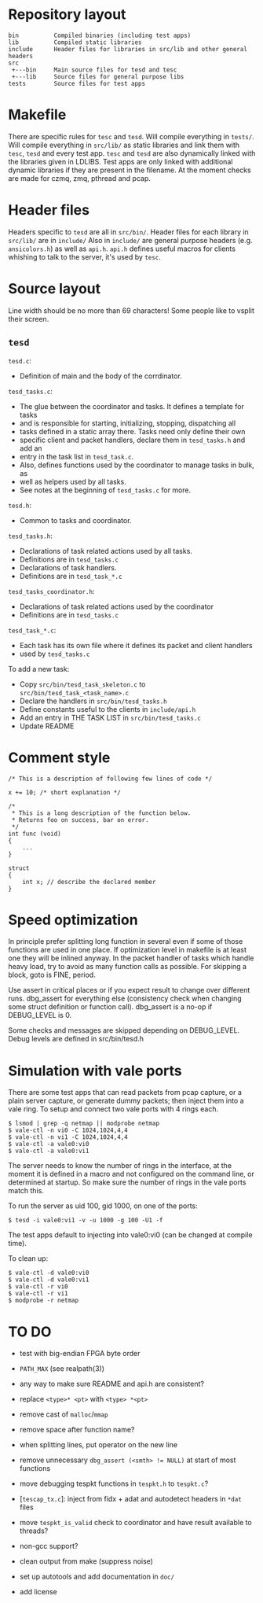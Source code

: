 # Repository layout

```
bin          Compiled binaries (including test apps)
lib          Compiled static libraries
include      Header files for libraries in src/lib and other general headers
src
 +---bin     Main source files for tesd and tesc
 +---lib     Source files for general purpose libs
tests        Source files for test apps
```

# Makefile

There are specific rules for `tesc` and `tesd`.
Will compile everything in `tests/`.
Will compile everything in `src/lib/` as static libraries and link them with `tesc`, `tesd` and every test app.
`tesc` and `tesd` are also dynamically linked with the libraries given in LDLIBS.
Test apps are only linked with additional dynamic libraries if they are present in the filename. At the moment checks are made for czmq, zmq, pthread and pcap.

# Header files

Headers specific to `tesd` are all in `src/bin/`.
Header files for each library in `src/lib/` are in `include/`
Also in `include/` are general purpose headers (e.g. `ansicolors.h`) as well as `api.h`.
`api.h` defines useful macros for clients whishing to talk to the server, it's used by `tesc`.


# Source layout

Line width should be no more than 69 characters! Some people like to vsplit their screen.

## `tesd`

`tesd.c`:
 * Definition of main and the body of the corrdinator.

`tesd_tasks.c`:
 * The glue between the coordinator and tasks. It defines a template for tasks
 * and is responsible for starting, initializing, stopping, dispatching all
 * tasks defined in a static array there. Tasks need only define their own
 * specific client and packet handlers, declare them in `tesd_tasks.h` and add an
 * entry in the task list in `tesd_task.c`.
 * Also, defines functions used by the coordinator to manage tasks in bulk, as
 * well as helpers used by all tasks.
 * See notes at the beginning of `tesd_tasks.c` for more.

`tesd.h`:
 * Common to tasks and coordinator.

`tesd_tasks.h`:
 * Declarations of task related actions used by all tasks.
 *   Definitions are in `tesd_tasks.c`
 * Declarations of task handlers.
 *   Definitions are in `tesd_task_*.c`

`tesd_tasks_coordinator.h`:
 * Declarations of task related actions used by the coordinator
 *   Definitions are in `tesd_tasks.c`

`tesd_task_*.c`:
 * Each task has its own file where it defines its packet and client handlers
 * used by `tesd_tasks.c`

To add a new task:
 * Copy `src/bin/tesd_task_skeleton.c` to `src/bin/tesd_task_<task_name>.c`
 * Declare the handlers in `src/bin/tesd_tasks.h`
 * Define constants useful to the clients in `include/api.h`
 * Add an entry in THE TASK LIST in `src/bin/tesd_tasks.c`
 * Update README

# Comment style

```
/* This is a description of following few lines of code */
```

```
x += 10; /* short explanation */
```

```
/*
 * This is a long description of the function below.
 * Returns foo on success, bar on error.
 */
int func (void)
{
	...
}
```

```
struct
{
	int x; // describe the declared member
}
```

# Speed optimization

In principle prefer splitting long function in several even if some of those
functions are used in one place. If optimization level in makefile is at least
one they will be inlined anyway. In the packet handler of tasks which handle
heavy load, try to avoid as many function calls as possible. For skipping
a block, goto is FINE, period.

Use assert in critical places or if you expect result to change over different runs.
dbg_assert for everything else (consistency check when changing some struct
definition or function call). dbg_assert is a no-op if DEBUG_LEVEL is 0.

Some checks and messages are skipped depending on DEBUG_LEVEL.
Debug levels are defined in src/bin/tesd.h

# Simulation with vale ports

There are some test apps that can read packets from pcap capture, or a plain
server capture, or generate dummy packets; then inject them into a vale ring.
To setup and connect two vale ports with 4 rings each.

```
$ lsmod | grep -q netmap || modprobe netmap
$ vale-ctl -n vi0 -C 1024,1024,4,4
$ vale-ctl -n vi1 -C 1024,1024,4,4
$ vale-ctl -a vale0:vi0
$ vale-ctl -a vale0:vi1
```

The server needs to know the number of rings in the interface, at the moment it
is defined in a macro and not configured on the command line, or determined at
startup. So make sure the number of rings in the vale ports match this.

To run the server as uid 100, gid 1000, on one of the ports:
```
$ tesd -i vale0:vi1 -v -u 1000 -g 100 -U1 -f
```

The test apps default to injecting into vale0:vi0 (can be changed at compile time).

To clean up:
```
$ vale-ctl -d vale0:vi0
$ vale-ctl -d vale0:vi1
$ vale-ctl -r vi0
$ vale-ctl -r vi1
$ modprobe -r netmap
```

# TO DO

* test with big-endian FPGA byte order
* `PATH_MAX` (see realpath(3))

* any way to make sure README and api.h are consistent?

* replace `<type>* <pt>` with `<type> *<pt>`
* remove cast of `malloc`/`mmap`
* remove space after function name?
* when splitting lines, put operator on the new line

* remove unnecessary `dbg_assert (<smth> != NULL)` at start of most functions
* move debugging tespkt functions in `tespkt.h` to `tespkt.c`?
* [`tescap_tx.c`]: inject from fidx + adat and autodetect headers in `*dat` files
* move `tespkt_is_valid` check to coordinator and have result available to threads?

* non-gcc support?
* clean output from make (suppress noise)
* set up autotools and add documentation in `doc/`
* add license
